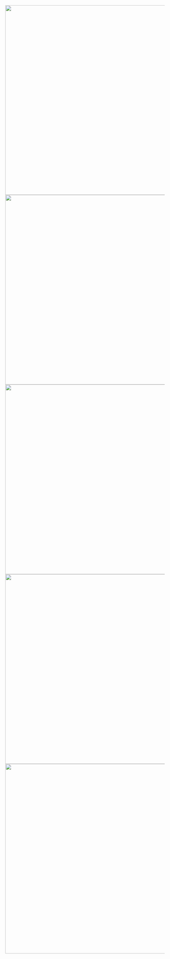 <img width="600px" src="https://github-readme-stats.vercel.app/api?username=pdrajan&theme=radical&hide_border=true&include_all_commits=true&show_icons=true&rank_icon=github&count_private=true" />
<img width="600px" src="https://github-readme-streak-stats.herokuapp.com/?user=pdrajan&theme=radical&hide_border=true" />
<img width="600px" src="https://github-readme-stats.vercel.app/api/top-langs/?username=pdrajan&theme=radical&hide_border=true&include_all_commits=true&count_private=true&layout=compact" />
<img width="600px" src="https://wakatime.com/share/@pdrajan/7586139e-cddb-47f8-bc96-c19912534f4b.svg" />
<img width="600px" src="https://wakatime.com/share/@pdrajan/890c8a25-3d71-4496-9223-13c91a34ac95.svg"/>
 

